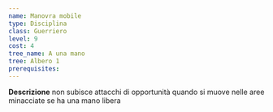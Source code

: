 ```yaml
---
name: Manovra mobile
type: Disciplina
class: Guerriero
level: 9
cost: 4
tree_name: A una mano
tree: Albero 1
prerequisites: 
---
```


**Descrizione**
non subisce attacchi di opportunità quando si muove nelle aree minacciate se ha
una mano libera